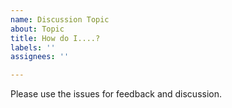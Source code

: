 ```yaml
---
name: Discussion Topic
about: Topic
title: How do I....?
labels: ''
assignees: ''

---
```


Please use the issues for feedback and discussion.
